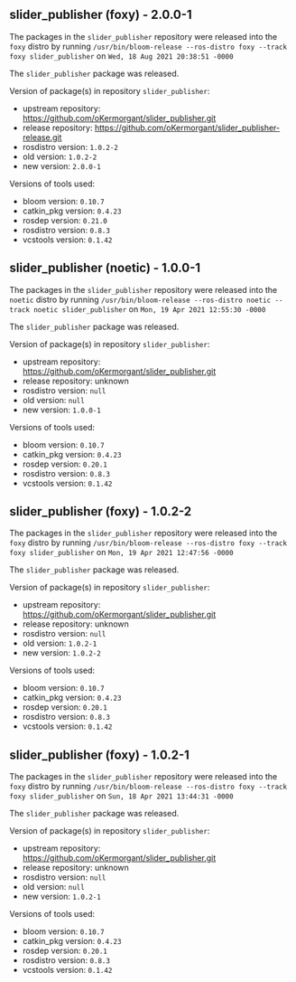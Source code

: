 ## slider_publisher (foxy) - 2.0.0-1

The packages in the `slider_publisher` repository were released into the `foxy` distro by running `/usr/bin/bloom-release --ros-distro foxy --track foxy slider_publisher` on `Wed, 18 Aug 2021 20:38:51 -0000`

The `slider_publisher` package was released.

Version of package(s) in repository `slider_publisher`:

- upstream repository: https://github.com/oKermorgant/slider_publisher.git
- release repository: https://github.com/oKermorgant/slider_publisher-release.git
- rosdistro version: `1.0.2-2`
- old version: `1.0.2-2`
- new version: `2.0.0-1`

Versions of tools used:

- bloom version: `0.10.7`
- catkin_pkg version: `0.4.23`
- rosdep version: `0.21.0`
- rosdistro version: `0.8.3`
- vcstools version: `0.1.42`


## slider_publisher (noetic) - 1.0.0-1

The packages in the `slider_publisher` repository were released into the `noetic` distro by running `/usr/bin/bloom-release --ros-distro noetic --track noetic slider_publisher` on `Mon, 19 Apr 2021 12:55:30 -0000`

The `slider_publisher` package was released.

Version of package(s) in repository `slider_publisher`:

- upstream repository: https://github.com/oKermorgant/slider_publisher.git
- release repository: unknown
- rosdistro version: `null`
- old version: `null`
- new version: `1.0.0-1`

Versions of tools used:

- bloom version: `0.10.7`
- catkin_pkg version: `0.4.23`
- rosdep version: `0.20.1`
- rosdistro version: `0.8.3`
- vcstools version: `0.1.42`


## slider_publisher (foxy) - 1.0.2-2

The packages in the `slider_publisher` repository were released into the `foxy` distro by running `/usr/bin/bloom-release --ros-distro foxy --track foxy slider_publisher` on `Mon, 19 Apr 2021 12:47:56 -0000`

The `slider_publisher` package was released.

Version of package(s) in repository `slider_publisher`:

- upstream repository: https://github.com/oKermorgant/slider_publisher.git
- release repository: unknown
- rosdistro version: `null`
- old version: `1.0.2-1`
- new version: `1.0.2-2`

Versions of tools used:

- bloom version: `0.10.7`
- catkin_pkg version: `0.4.23`
- rosdep version: `0.20.1`
- rosdistro version: `0.8.3`
- vcstools version: `0.1.42`


## slider_publisher (foxy) - 1.0.2-1

The packages in the `slider_publisher` repository were released into the `foxy` distro by running `/usr/bin/bloom-release --ros-distro foxy --track foxy slider_publisher` on `Sun, 18 Apr 2021 13:44:31 -0000`

The `slider_publisher` package was released.

Version of package(s) in repository `slider_publisher`:

- upstream repository: https://github.com/oKermorgant/slider_publisher.git
- release repository: unknown
- rosdistro version: `null`
- old version: `null`
- new version: `1.0.2-1`

Versions of tools used:

- bloom version: `0.10.7`
- catkin_pkg version: `0.4.23`
- rosdep version: `0.20.1`
- rosdistro version: `0.8.3`
- vcstools version: `0.1.42`


